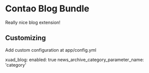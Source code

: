 # Contao Blog Bundle

Really nice blog extension!

## Customizing
Add custom configuration at app/config.yml

xuad_blog:
  enabled: true
  news_archive_category_parameter_name: 'category'